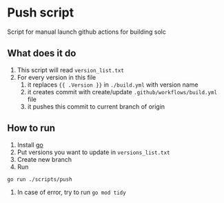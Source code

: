 # Push script

Script for manual launch github actions for building solc

## What does it do

1. This script will read `version_list.txt`
1. For every version in this file
   1. it replaces `{{ .Version }}` in `./build.yml` with version name
   1. it creates commit with create/update `.github/workflows/build.yml` file
   1. it pushes this commit to current branch of origin

## How to run

1. Install [go](https://go.dev/doc/install)
1. Put versions you want to update in `versions_list.txt`
1. Create new branch
1. Run

```bash
go run ./scripts/push
```

1. In case of error, try to run `go mod tidy`
